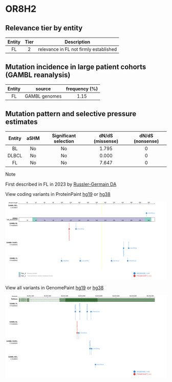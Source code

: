 # OR8H2

## Relevance tier by entity

|Entity|Tier|Description                           |
|:------:|:----:|--------------------------------------|
|FL    |2   |relevance in FL not firmly established|

## Mutation incidence in large patient cohorts (GAMBL reanalysis)

|Entity|source       |frequency (%)|
|:------:|:-------------:|:-------------:|
|FL    |GAMBL genomes|1.15         |

## Mutation pattern and selective pressure estimates

|Entity|aSHM|Significant selection|dN/dS (missense)|dN/dS (nonsense)|
|:------:|:----:|:---------------------:|:----------------:|:----------------:|
|BL    |No  |No                   |1.795           |0               |
|DLBCL |No  |No                   |0.000           |0               |
|FL    |No  |No                   |7.647           |0               |


> [!NOTE]
> First described in FL in 2023 by [Russler-Germain DA](https://pubmed.ncbi.nlm.nih.gov/37493986)


View coding variants in ProteinPaint [hg19](https://www.bcgsc.ca/downloads/morinlab/GAMBL/test/genes/OR8H2_protein.html)  or [hg38](https://www.bcgsc.ca/downloads/morinlab/GAMBL/test/genes/OR8H2_protein_hg38.html)

![image](images/proteinpaint/OR8H2_NM_001005200.svg)

View all variants in GenomePaint [hg19](https://www.bcgsc.ca/downloads/morinlab/GAMBL/test/genes/OR8H2.html)  or [hg38](https://www.bcgsc.ca/downloads/morinlab/GAMBL/test/genes/OR8H2_hg38.html)

![image](images/proteinpaint/OR8H2.svg)
